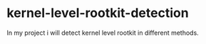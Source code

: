 # kernel-level-rootkit-detection
In my project i will detect kernel level rootkit in different methods.
